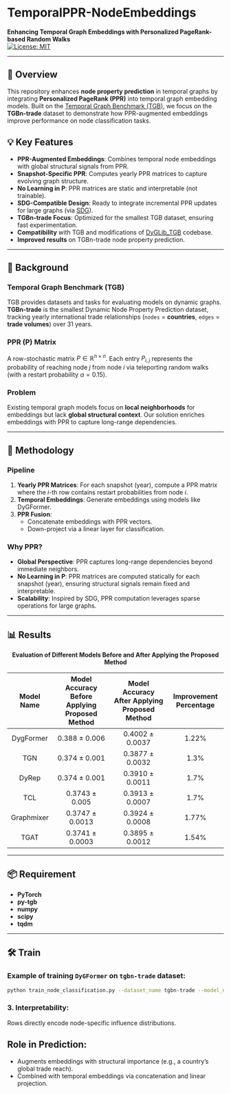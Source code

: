 # TemporalPPR-NodeEmbeddings  
**Enhancing Temporal Graph Embeddings with Personalized PageRank-based Random Walks**  
[![License: MIT](https://img.shields.io/badge/License-MIT-yellow.svg)](https://opensource.org/licenses/MIT)

---

## 📄 Overview  
This repository enhances **node property prediction** in temporal graphs by integrating **Personalized PageRank (PPR)** into temporal graph embedding models. Built on the [Temporal Graph Benchmark (TGB)](https://tgb.complexdatalab.com/), we focus on the **TGBn-trade** dataset to demonstrate how PPR-augmented embeddings improve performance on node classification tasks.

## 💡 Key Features  
- **PPR-Augmented Embeddings**: Combines temporal node embeddings with global structural signals from PPR.  
- **Snapshot-Specific PPR**: Computes yearly PPR matrices to capture evolving graph structure.  
- **No Learning in P**: PPR matrices are static and interpretable (not trainable).  
- **SDG-Compatible Design**: Ready to integrate incremental PPR updates for large graphs (via [SDG](https://github.com/DongqiFu/SDG)).  
- **TGBn-trade Focus**: Optimized for the smallest TGB dataset, ensuring fast experimentation.      
- **Compatibility** with TGB and modifications of [DyGLib_TGB](https://github.com/yule-BUAA/DyGLib_TGB) codebase.
- **Improved results** on TGBn-trade node property prediction.   
---

## 🔄 Background  
### Temporal Graph Benchmark (TGB)  
TGB provides datasets and tasks for evaluating models on dynamic graphs. **TGBn-trade** is the smallest Dynamic Node Property Prediction dataset, tracking yearly international trade relationships (`nodes` = **countries**, `edges` = **trade volumes**) over 31 years.  
### PPR (P) Matrix
A row-stochastic matrix $`P \in \mathbb{R}^{n \times n}`$. Each entry $`P_{i,j}`$ represents the probability of reaching node $`j`$ from node $`i`$ via teleporting random walks (with a restart probability $`\alpha = 0.15 `$).
### Problem  
Existing temporal graph models focus on **local neighborhoods** for embeddings but lack **global structural context**. Our solution enriches embeddings with PPR to capture long-range dependencies.  

---

## 📖 Methodology  
### Pipeline  
1. **Yearly PPR Matrices**: For each snapshot (year), compute a PPR matrix where the *i*-th row contains restart probabilities from node *i*.  
2. **Temporal Embeddings**: Generate embeddings using models like DyGFormer.  
3. **PPR Fusion**:  
   - Concatenate embeddings with PPR vectors.  
   - Down-project via a linear layer for classification.  
### Why PPR?  
- **Global Perspective**: PPR captures long-range dependencies beyond immediate neighbors.
- **No Learning in P**: PPR matrices are computed statically for each snapshot (year), ensuring structural signals remain fixed and interpretable.
- **Scalability**: Inspired by SDG, PPR computation leverages sparse operations for large graphs. 

---

## 📊 Results

<p align="center"><strong>Evaluation of Different Models Before and After Applying the Proposed Method</strong></p>

| Model Name   | Model Accuracy Before Applying Proposed Method | Model Accuracy After Applying Proposed Method | Improvement Percentage |
|:--------------:|:-----------------------------------------------:|:---------------------------------------------:|:----------------------:|
| DygFormer    | 0.388 ± 0.006                                  | 0.4002 ± 0.0037                              | 1.22%                  |
| TGN          | 0.374 ± 0.001                                  | 0.3877 ± 0.0032                             | 1.3%                   |
| DyRep        | 0.374 ± 0.001                                  | 0.3910 ± 0.0011                             | 1.7%                   |
| TCL          | 0.3743 ± 0.005                                | 0.3913 ± 0.0007                             | 1.7%                   |
| Graphmixer   | 0.3747 ± 0.0013                                | 0.3924 ± 0.0008                             | 1.77%                  |
| TGAT         | 0.3741 ± 0.0003                                | 0.3895 ± 0.0012                             | 1.54%                  |

---

## 📦 Requirement 
- **PyTorch**
- **py-tgb**
- **numpy**
- **scipy**
- **tqdm**
---

## 🛠️ Train  
### Example of training `DyGFormer` on `tgbn-trade` dataset: 
```bash  
python train_node_classification.py --dataset_name tgbn-trade --model_name DyGFormer --patch_size 2 --max_input_sequence_length 64 --num_runs 5 --gpu 0
```


### 3. Interpretability:
Rows directly encode node-specific influence distributions.

## Role in Prediction:
- Augments embeddings with structural importance (e.g., a country’s global trade reach).
- Combined with temporal embeddings via concatenation and linear projection.
